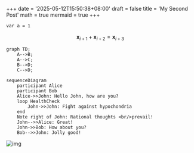 +++
date = '2025-05-12T15:50:38+08:00'
draft = false
title = 'My Second Post'
math = true
mermaid = true
+++

`var a = 1`

$$\boldsymbol{x}_{i+1}+\boldsymbol{x}_{i+2}=\boldsymbol{x}_{i+3}$$

```mermaid
graph TD;
    A-->B;
    A-->C;
    B-->D;
    C-->D;
```

```mermaid
sequenceDiagram
    participant Alice
    participant Bob
    Alice->>John: Hello John, how are you?
    loop HealthCheck
        John->>John: Fight against hypochondria
    end
    Note right of John: Rational thoughts <br/>prevail!
    John-->>Alice: Great!
    John->>Bob: How about you?
    Bob-->>John: Jolly good!
```

![img](/img.png)